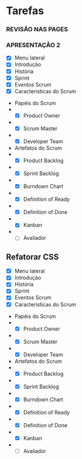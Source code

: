 # Tarefas

### REVISÃO NAS PAGES

### APRESENTAÇÃO 2

-   [x] Menu lateral
-   [x] Introdução 
-   [x] História 
-   [x] Sprint
-   [x] Eventos Scrum 
-   [x] Características do Scrum 
-   Papéis do Scrum
-   -   [x] Product Owner
-   -   [x] Scrum Master
-   -   [x] Developer Team
-   Artefatos do Scrum
-   -   [x] Product Backlog 
-   -   [x] Sprint Backlog 
-   -   [x] Burndown Chart 
-   -   [x] Definition of Ready 
-   -   [x] Definition of Done 
-   -   [x] Kanban 
-   -   [ ] Avaliador

## Refatorar CSS

-   [x] Menu lateral
-   [x] Introdução 
-   [x] História 
-   [x] Sprint
-   [x] Eventos Scrum
-   [x] Características do Scrum
-   Papéis do Scrum
-   -   [x] Product Owner 
-   -   [x] Scrum Master
-   -   [x] Developer Team
-   Artefatos do Scrum
-   -   [x] Product Backlog 
-   -   [x] Sprint Backlog
-   -   [x] Burndown Chart
-   -   [x] Definition of Ready
-   -   [x] Definition of Done 
-   -   [x] Kanban 
-   -   [ ] Avaliador
